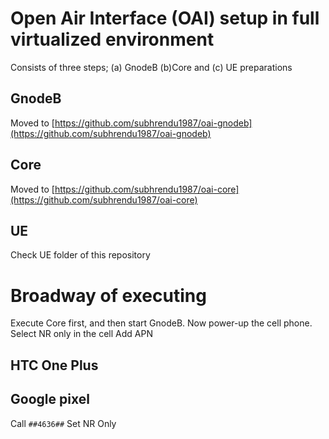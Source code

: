 # Open Air Interface (OAI) setup in full virtualized environment
Consists of three steps; (a) GnodeB (b)Core and (c) UE preparations
## GnodeB
Moved to [https://github.com/subhrendu1987/oai-gnodeb](https://github.com/subhrendu1987/oai-gnodeb)
## Core
Moved to [https://github.com/subhrendu1987/oai-core](https://github.com/subhrendu1987/oai-core)
## UE
Check UE folder of this repository

# Broadway of executing
Execute Core first, and then start GnodeB. Now power-up the cell phone. Select NR only in the cell
Add APN
## HTC One Plus


## Google pixel
Call `##4636##`
Set NR Only